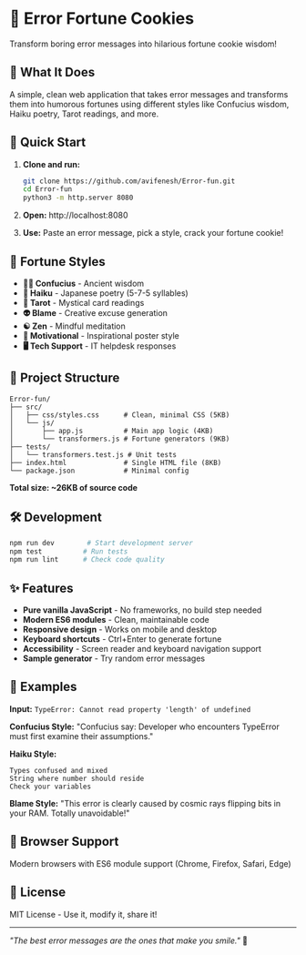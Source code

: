 # 🥠 Error Fortune Cookies

Transform boring error messages into hilarious fortune cookie wisdom!

## 🎯 What It Does

A simple, clean web application that takes error messages and transforms them into humorous fortunes using different styles like Confucius wisdom, Haiku poetry, Tarot readings, and more.

## 🚀 Quick Start

1. **Clone and run:**
   ```bash
   git clone https://github.com/avifenesh/Error-fun.git
   cd Error-fun
   python3 -m http.server 8080
   ```

2. **Open:** http://localhost:8080

3. **Use:** Paste an error message, pick a style, crack your fortune cookie!

## 🎪 Fortune Styles

- **🧙‍♂️ Confucius** - Ancient wisdom
- **🍃 Haiku** - Japanese poetry (5-7-5 syllables)  
- **🔮 Tarot** - Mystical card readings
- **👽 Blame** - Creative excuse generation
- **☯️ Zen** - Mindful meditation
- **💪 Motivational** - Inspirational poster style
- **🖥️ Tech Support** - IT helpdesk responses

## 📁 Project Structure

```
Error-fun/
├── src/
│   ├── css/styles.css      # Clean, minimal CSS (5KB)
│   └── js/
│       ├── app.js          # Main app logic (4KB)
│       └── transformers.js # Fortune generators (9KB)
├── tests/
│   └── transformers.test.js # Unit tests
├── index.html              # Single HTML file (8KB)
└── package.json            # Minimal config
```

**Total size: ~26KB of source code**

## 🛠️ Development

```bash
npm run dev        # Start development server
npm test          # Run tests
npm run lint      # Check code quality
```

## ✨ Features

- **Pure vanilla JavaScript** - No frameworks, no build step needed
- **Modern ES6 modules** - Clean, maintainable code
- **Responsive design** - Works on mobile and desktop
- **Keyboard shortcuts** - Ctrl+Enter to generate fortune
- **Accessibility** - Screen reader and keyboard navigation support
- **Sample generator** - Try random error messages

## 🎨 Examples

**Input:** `TypeError: Cannot read property 'length' of undefined`

**Confucius Style:** "Confucius say: Developer who encounters TypeError must first examine their assumptions."

**Haiku Style:**
```
Types confused and mixed
String where number should reside  
Check your variables
```

**Blame Style:** "This error is clearly caused by cosmic rays flipping bits in your RAM. Totally unavoidable!"

## 📱 Browser Support

Modern browsers with ES6 module support (Chrome, Firefox, Safari, Edge)

## 📄 License

MIT License - Use it, modify it, share it!

---

*"The best error messages are the ones that make you smile."* 🥠
